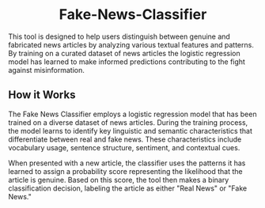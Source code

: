 <h1 align="center" id="title">Fake-News-Classifier</h1>

<p id="description">This tool is designed to help users distinguish between genuine and fabricated news articles by analyzing various textual features and patterns. By training on a curated dataset of news articles the logistic regression model has learned to make informed predictions contributing to the fight against misinformation.</p>

<h2> How it Works </h2>
<p>The Fake News Classifier employs a logistic regression model that has been trained on a diverse dataset of news articles. During the training process, the model learns to identify key linguistic and semantic characteristics that differentiate between real and fake news. These characteristics include vocabulary usage, sentence structure, sentiment, and contextual cues.

When presented with a new article, the classifier uses the patterns it has learned to assign a probability score representing the likelihood that the article is genuine. Based on this score, the tool then makes a binary classification decision, labeling the article as either "Real News" or "Fake News."</p>
